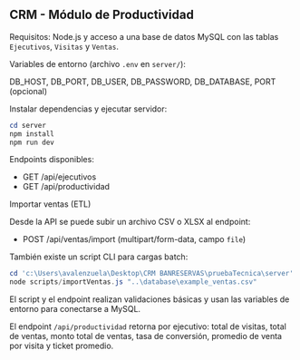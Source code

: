 ## CRM - Módulo de Productividad

Requisitos: Node.js y acceso a una base de datos MySQL con las tablas `Ejecutivos`, `Visitas` y `Ventas`.

Variables de entorno (archivo `.env` en `server/`):

DB_HOST, DB_PORT, DB_USER, DB_PASSWORD, DB_DATABASE, PORT (opcional)

Instalar dependencias y ejecutar servidor:

```powershell
cd server
npm install
npm run dev
```

Endpoints disponibles:

- GET /api/ejecutivos
- GET /api/productividad

Importar ventas (ETL)

Desde la API se puede subir un archivo CSV o XLSX al endpoint:

- POST /api/ventas/import (multipart/form-data, campo `file`)

También existe un script CLI para cargas batch:

```powershell
cd 'c:\Users\avalenzuela\Desktop\CRM BANRESERVAS\pruebaTecnica\server'
node scripts/importVentas.js "..\database\example_ventas.csv"
```

El script y el endpoint realizan validaciones básicas y usan las variables de entorno para conectarse a MySQL.

El endpoint `/api/productividad` retorna por ejecutivo: total de visitas, total de ventas, monto total de ventas, tasa de conversión, promedio de venta por visita y ticket promedio.
